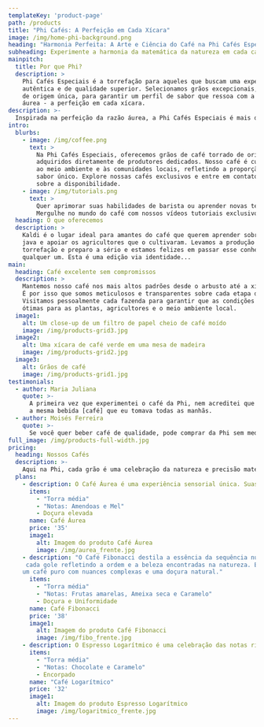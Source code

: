 ```yaml
---
templateKey: 'product-page'
path: /products
title: "Phi Cafés: A Perfeição em Cada Xícara"
image: /img/home-phi-background.png
heading: "Harmonia Perfeita: A Arte e Ciência do Café na Phi Cafés Especiais"
subheading: Experimente a harmonia da matemática da natureza em cada café que oferecemos.
mainpitch:
  title: Por que Phi?
  description: >
    Phi Cafés Especiais é a torrefação para aqueles que buscam uma experiência de café
    autêntica e de qualidade superior. Selecionamos grãos excepcionais, provenientes
    de origem única, para garantir um perfil de sabor que ressoa com a proporção
    áurea - a perfeição em cada xícara.
description: >-
  Inspirada na perfeição da razão áurea, a Phi Cafés Especiais é mais do que uma loja de café, é uma ode à harmonia e ao equilíbrio que o Phi simboliza. Nossos cafés são cuidadosamente selecionados para refletir essa proporção divina, oferecendo sabores que são um verdadeiro tributo à beleza matemática. Cada gole é uma experiência que alia a arte da cafeicultura à precisão da razão áurea, criando uma sinfonia de aromas e sabores que ressoam com a perfeição da natureza. Descubra a essência do café em sua forma mais sublime na Phi Cafés Especiais.
intro:
  blurbs:
    - image: /img/coffee.png
      text: >
        Na Phi Cafés Especiais, oferecemos grãos de café torrado de origem única,
        adquiridos diretamente de produtores dedicados. Nosso café é cultivado com respeito
        ao meio ambiente e às comunidades locais, refletindo a proporção divina em cada
        sabor único. Explore nossas cafés exclusivos e entre em contato para saber mais
        sobre a disponibilidade.
    - image: /img/tutorials.png
      text: >
        Quer aprimorar suas habilidades de barista ou aprender novas técnicas de preparo?
        Mergulhe no mundo do café com nossos vídeos tutoriais exclusivos disponíveis no site da Phi Cafés Especiais e em nosso Instagram @phicafesespeciais. Aprenda com nossos especialistas as melhores técnicas de preparo e descubra os segredos para um café perfeito. Nossos tutoriais são projetados para inspirar e educar, seja você um novato ou um conhecedor de café.
  heading: O que oferecemos
  description: >
    Kaldi é o lugar ideal para amantes do café que querem aprender sobre a origem de seu
    java e apoiar os agricultores que o cultivaram. Levamos a produção de café,
    torrefação e preparo a sério e estamos felizes em passar esse conhecimento para
    qualquer um. Esta é uma edição via identidade...
main:
  heading: Café excelente sem compromissos
  description: >
    Mantemos nosso café nos mais altos padrões desde o arbusto até a xícara.
    É por isso que somos meticulosos e transparentes sobre cada etapa da jornada do café.
    Visitamos pessoalmente cada fazenda para garantir que as condições sejam
    ótimas para as plantas, agricultores e o meio ambiente local.
  image1:
    alt: Um close-up de um filtro de papel cheio de café moído
    image: /img/products-grid3.jpg
  image2:
    alt: Uma xícara de café verde em uma mesa de madeira
    image: /img/products-grid2.jpg
  image3:
    alt: Grãos de café
    image: /img/products-grid1.jpg
testimonials:
  - author: Maria Juliana
    quote: >-
      A primeira vez que experimentei o café da Phi, nem acreditei que era
      a mesma bebida [café] que eu tomava todas as manhãs.
  - author: Moisés Ferreira
    quote: >-
      Se você quer beber café de qualidade, pode comprar da Phi sem medo!
full_image: /img/products-full-width.jpg
pricing:
  heading: Nossos Cafés
  description: >-
    Aqui na Phi, cada grão é uma celebração da natureza e precisão matemática. Saboreie a perfeição em cada xícara. Faça seu pedido via WhatsApp e transforme seu ritual de café em uma experiência extraordinária.
  plans:
    - description: O Café Áurea é uma experiência sensorial única. Suas notas adocicadas são cuidadosamente harmonizadas para refletir a proporção áurea, oferecendo um perfil de sabor que é ao mesmo tempo rico e suavemente envolvente. Ideal para apreciadores que buscam um café com a perfeição matemática em sua essência.
      items:
        - "Torra média"
        - "Notas: Amendoas e Mel"
        - Doçura elevada
      name: Café Áurea
      price: '35'
      image1:
        alt: Imagem do produto Café Áurea
        image: /img/aurea_frente.jpg
    - description: "O Café Fibonacci destila a essência da sequência numérica em notas frutadas e doces,
     cada gole refletindo a ordem e a beleza encontradas na natureza. É a escolha perfeita para quem busca
    um café puro com nuances complexas e uma doçura natural."
      items:
        - "Torra média"
        - "Notas: Frutas amarelas, Ameixa seca e Caramelo"
        - Doçura e Uniformidade
      name: Café Fibonacci
      price: '38'
      image1:
        alt: Imagem do produto Café Fibonacci
        image: /img/fibo_frente.jpg
    - description: O Espresso Logarítmico é uma celebração das notas ricas e profundas que a natureza pode oferecer. Com um perfil de sabor que evoca a suavidade do chocolate e a sutileza das amêndoas, este café é meticulosamente calibrado para proporcionar uma experiência que é tão extraordinária quanto a própria função logarítmica. É a escolha ideal para os apreciadores de café que valorizam a profundidade e a riqueza em cada xícara.
      items:
        - "Torra média"
        - "Notas: Chocolate e Caramelo"
        - Encorpado
      name: "Café Logarítmico"
      price: '32'
      image1:
        alt: Imagem do produto Espresso Logarítmico
        image: /img/logaritmico_frente.jpg
---
```

